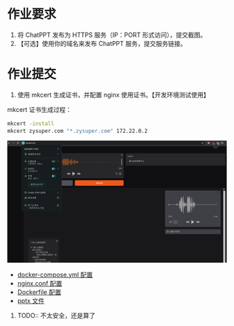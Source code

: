 # 作业要求

1. 将 ChatPPT 发布为 HTTPS 服务（IP：PORT 形式访问），提交截图。
2. 【可选】使用你的域名来发布 ChatPPT 服务，提交服务链接。

# 作业提交

1. 使用 mkcert 生成证书，并配置 nginx 使用证书。【开发环境测试使用】

mkcert 证书生成过程：

```bash
mkcert -install
mkcert zysuper.com "*.zysuper.com" 172.22.0.2
```

![image](demo.png)

- [docker-compose.yml 配置](docker-compose.yml)
- [nginx.conf 配置](nginx.conf)
- [Dockerfile 配置](Dockerfile)
- [pptx 文件](稀土元素的重要性.pptx)

1. TODO:: 不太安全，还是算了

